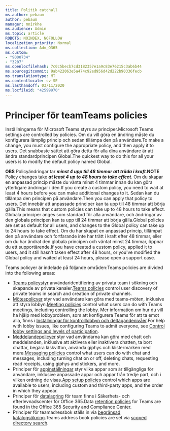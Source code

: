 ```yaml
---
title: Politik catchall
ms.author: pebaum
author: pebaum
manager: mnirkhe
ms.audience: Admin
ms.topic: article
ROBOTS: NOINDEX, NOFOLLOW
localization_priority: Normal
ms.collection: Adm_O365
ms.custom:
- "9000734"
- "3207"
ms.openlocfilehash: 7c0c5becb7cd3182357e1a9c83e76215c3ab6b44
ms.sourcegitcommit: 9ab422063e5a474c92ed956d42d222b90336fecb
ms.translationtype: MT
ms.contentlocale: sv-SE
ms.lasthandoff: 03/11/2020
ms.locfileid: "42599970"
---
```

# <a name="teams-policies"></a><span data-ttu-id="85dd1-102">Principer för team</span><span class="sxs-lookup"><span data-stu-id="85dd1-102">Teams policies</span></span>

<span data-ttu-id="85dd1-103">Inställningarna för Microsoft Teams styrs av principer.</span><span class="sxs-lookup"><span data-stu-id="85dd1-103">Microsoft Teams settings are controlled by policies.</span></span> <span data-ttu-id="85dd1-104">Om du vill göra en ändring måste du konfigurera lämplig princip och sedan tillämpa den på användare.</span><span class="sxs-lookup"><span data-stu-id="85dd1-104">To make a change, you must configure the appropriate policy, and then apply it to users.</span></span> <span data-ttu-id="85dd1-105">Det snabbaste sättet att göra detta för alla dina användare är att ändra standardprincipen Global.</span><span class="sxs-lookup"><span data-stu-id="85dd1-105">The quickest way to do this for all your users is to modify the default policy named Global.</span></span> 

<span data-ttu-id="85dd1-106">**OBS** Policyändringar tar ***minst 4 upp till 48 timmar att träda i kraft***.</span><span class="sxs-lookup"><span data-stu-id="85dd1-106">**NOTE** Policy changes take ***at least 4 up to 48 hours to take effect***.</span></span> <span data-ttu-id="85dd1-107">Om du skapar en anpassad princip måste du vänta minst 4 timmar innan du kan göra ytterligare ändringar i den.</span><span class="sxs-lookup"><span data-stu-id="85dd1-107">If you create a custom policy, you need to wait at least 4 hours before you can make additional changes to it.</span></span> <span data-ttu-id="85dd1-108">Sedan kan du tillämpa den principen på användare.</span><span class="sxs-lookup"><span data-stu-id="85dd1-108">Then you can apply that policy to users.</span></span> <span data-ttu-id="85dd1-109">Det innebär att anpassade principer kan ta upp till 48 timmar att börja gälla.</span><span class="sxs-lookup"><span data-stu-id="85dd1-109">This means that custom policies can take up to 48 hours to take effect.</span></span> <span data-ttu-id="85dd1-110">Globala principer anges som standard för alla användare, och ändringar av den globala principen kan ta upp till 24 timmar att börja gälla.</span><span class="sxs-lookup"><span data-stu-id="85dd1-110">Global policies are set as default for all users, and changes to the Global policy can take up to 24 hours to take effect.</span></span> <span data-ttu-id="85dd1-111">Om du har skapat en anpassad princip, tillämpat den på användare och fortfarande inte har trätt i kraft efter 48 timmar, eller om du har ändrat den globala principen och väntat minst 24 timmar, öppnar du ett supportärende.</span><span class="sxs-lookup"><span data-stu-id="85dd1-111">If you have created a custom policy, applied it to users, and it still hasn't taken effect after 48 hours, or you've modified the Global policy and waited at least 24 hours, please open a support case.</span></span>

<span data-ttu-id="85dd1-112">Teams policyer är indelade på följande områden:</span><span class="sxs-lookup"><span data-stu-id="85dd1-112">Teams policies are divided into the following areas:</span></span>

- <span data-ttu-id="85dd1-113">[Teams policystyr](https://docs.microsoft.com/MicrosoftTeams/teams-policies) användaridentifiering av privata team i sökning och skapande av privata kanaler.</span><span class="sxs-lookup"><span data-stu-id="85dd1-113">[Teams policies](https://docs.microsoft.com/MicrosoftTeams/teams-policies) control user discovery of private teams in search and creation of private channels.</span></span>  
- <span data-ttu-id="85dd1-114">[Mötespolicyer](https://docs.microsoft.com/microsoftteams/meeting-policies-in-teams) styr vad användare kan göra med teams-möten, inklusive att styra lobbyn.</span><span class="sxs-lookup"><span data-stu-id="85dd1-114">[Meeting policies](https://docs.microsoft.com/microsoftteams/meeting-policies-in-teams) control what users can do with Teams meetings, including controlling the lobby.</span></span> <span data-ttu-id="85dd1-115">Mer information om hur du vill ha hjälp med lobbyproblem, som att konfigurera Teams för att ta emot alla, finns i [Inställningar för kontrolllobbyn och deltagandenivåer](https://docs.microsoft.com/alchemyinsights/bypass-lobby).</span><span class="sxs-lookup"><span data-stu-id="85dd1-115">For help with lobby issues, like configuring Teams to admit everyone, see [Control lobby settings and levels of participation](https://docs.microsoft.com/alchemyinsights/bypass-lobby).</span></span>
- <span data-ttu-id="85dd1-116">[Meddelandepolicyer](https://docs.microsoft.com/microsoftteams/messaging-policies-in-teams) styr vad användarna kan göra med chatt och meddelanden, inklusive att aktivera eller inaktivera chatten, ta bort chattar, begära läskvitton, använda giphys och klistermärken med mera.</span><span class="sxs-lookup"><span data-stu-id="85dd1-116">[Messaging policies](https://docs.microsoft.com/microsoftteams/messaging-policies-in-teams) control what users can do with chat and messages, including turning chat on or off, deleting chats, requesting read receipts, using giphys and stickers, and more.</span></span>
- <span data-ttu-id="85dd1-117">Principer för [appinställningar](https://docs.microsoft.com/MicrosoftTeams/teams-app-setup-policies) styr vilka appar som är tillgängliga för användare, inklusive anpassade appar och appar från tredje part, och i vilken ordning de visas.</span><span class="sxs-lookup"><span data-stu-id="85dd1-117">[App setup policies](https://docs.microsoft.com/MicrosoftTeams/teams-app-setup-policies) control which apps are available to users, including custom and third-party apps, and the order in which they appear.</span></span>  
- <span data-ttu-id="85dd1-118">Principer för [datalagring](https://docs.microsoft.com/microsoftteams/retention-policies) för team finns i Säkerhets- och efterlevnadscenter för Office 365.</span><span class="sxs-lookup"><span data-stu-id="85dd1-118">Data [retention policies](https://docs.microsoft.com/microsoftteams/retention-policies) for Teams are found in the Office 365 Security and Compliance Center.</span></span>
- <span data-ttu-id="85dd1-119">Principer för teamadressbok ställs in via [begränsad katalogsökning](https://docs.microsoft.com/MicrosoftTeams/teams-scoped-directory-search).</span><span class="sxs-lookup"><span data-stu-id="85dd1-119">Teams address book policies are set via [scoped directory search](https://docs.microsoft.com/MicrosoftTeams/teams-scoped-directory-search).</span></span>